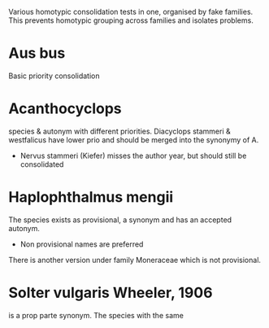 Various homotypic consolidation tests in one, organised by fake families.
This prevents homotypic grouping across families and isolates problems.

# Aus bus
Basic priority consolidation

# Acanthocyclops
species & autonym with different priorities.
Diacyclops stammeri & westfalicus have lower prio and should be merged into the synonymy of A.
 - Nervus stammeri (Kiefer) misses the author year, but should still be consolidated
 
# Haplophthalmus mengii
 The species exists as provisional, a synonym and has an accepted autonym.
 - Non provisional names are preferred

There is another version under family Moneraceae which is not provisional.
 
# Solter vulgaris Wheeler, 1906
 is a prop parte synonym. The species with the same
